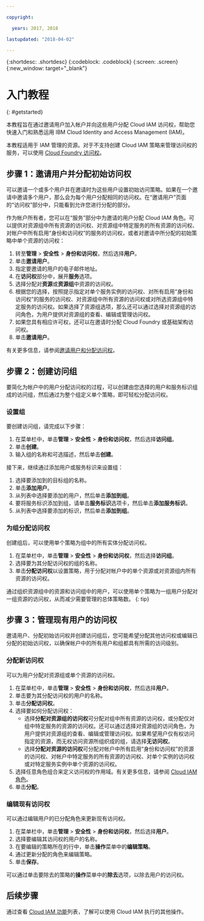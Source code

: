 ```yaml
---

copyright:

  years: 2017, 2018

lastupdated: "2018-04-02"

---
```


{:shortdesc: .shortdesc}
{:codeblock: .codeblock}
{:screen: .screen}
{:new_window: target="_blank"}

# 入门教程
{: #getstarted}

本教程旨在通过邀请用户加入帐户并向这些用户分配 Cloud IAM 访问权，帮助您快速入门和熟悉运用 IBM Cloud Identity and Access Management (IAM)。

本教程适用于 IAM 管理的资源。对于不支持创建 Cloud IAM 策略来管理访问权的服务，可以使用 [Cloud Foundry 访问权](/docs/iam/cfaccess.html#cfaccess)。


## 步骤 1：邀请用户并分配初始访问权

可以邀请一个或多个用户并在邀请时为这些用户设置初始访问策略。如果在一个邀请中邀请多个用户，那么会为每个用户分配相同的访问权。在“邀请用户”页面的“访问权”部分中，只能看到允许您进行分配的部分。

作为帐户所有者，您可以在“服务”部分中为邀请的用户分配 Cloud IAM 角色。可以提供对资源组中所有资源的访问权、对资源组中特定服务的所有资源的访问权、对帐户中所有启用“身份和访问权”的服务的访问权，或者对邀请中所分配的初始策略中单个资源的访问权：

1. 转至**管理** &gt; **安全性** &gt; **身份和访问权**，然后选择**用户**。
2. 单击**邀请用户**。
3. 指定要邀请的用户的电子邮件地址。
4. 在**访问权**部分中，展开**服务**选项。
5. 选择分配对**资源**或**资源组**中资源的访问权。
6. 根据您的选择，按照提示指定对单个服务实例的访问权、对所有启用“身份和访问权”的服务的访问权、对资源组中所有资源的访问权或对所选资源组中特定服务的访问权。如果选择了资源组选项，那么还可以通过选择对资源组的访问角色，为用户提供对资源组的查看、编辑或管理访问权。
7. 如果您具有相应许可权，还可以在邀请时分配 Cloud Foundry 或基础架构访问权。
8. 单击**邀请用户**。

有关更多信息，请参阅[邀请用户和分配访问权](/docs/iam/iamuserinv.html#iamuserinv)。

## 步骤 2：创建访问组

要简化为帐户中的用户分配访问权的过程，可以创建由您选择的用户和服务标识组成的访问组，然后通过为整个组定义单个策略，即可轻松分配访问权。

### 设置组

要创建访问组，请完成以下步骤：

1. 在菜单栏中，单击**管理** &gt; **安全性** &gt; **身份和访问权**，然后选择**访问组**。
2. 单击**创建**。
3. 输入组的名称和可选描述，然后单击**创建**。

接下来，继续通过添加用户或服务标识来设置组：

1. 选择要添加到的目标组的名称。
2. 单击**添加用户**。
3. 从列表中选择要添加的用户，然后单击**添加到组**。
4. 要将服务标识添加到组，请单击**服务标识**选项卡，然后单击**添加服务标识**。
5. 从列表中选择要添加的标识，然后单击**添加到组**。

### 为组分配访问权

创建组后，可以使用单个策略为组中的所有实体分配访问权。

1. 在菜单栏中，单击**管理** &gt; **安全性** &gt; **身份和访问权**，然后选择**访问组**。
2. 选择要为其分配访问权的组的名称。
3. 单击**分配访问权**以设置策略，用于分配对帐户中的单个资源或对资源组内所有资源的访问权。

通过组织资源组中的资源和访问组中的用户，可以使用单个策略为一组用户分配对一组资源的访问权，从而减少需要管理的总体策略数。
{: tip}


## 步骤 3：管理现有用户的访问权

邀请用户、分配初始访问权并创建访问组后，您可能希望分配其他访问权或编辑已分配的初始访问权，以确保帐户中的所有用户和组都具有所需的访问级别。

### 分配新访问权

可以为用户分配对资源组或单个资源的访问权。

1. 在菜单栏中，单击**管理** &gt; **安全性** &gt; **身份和访问权**，然后选择**用户**。
2. 单击要为其分配访问权的用户的名称。
3. 单击**分配访问权**。
4. 选择要如何分配访问权：
    * 选择**分配对资源组的访问权**可分配对组中所有资源的访问权，或分配仅对组中特定服务的资源的访问权。还可以通过选择对资源组的访问角色，为用户提供对资源组的查看、编辑或管理访问权。如果希望用户仅有权访问指定的资源，而无权访问资源所组织成的组，请选择**无访问权**。
    * 选择**分配对资源的访问权**可分配对帐户中所有启用“身份和访问权”的资源的访问权、对帐户中特定服务的所有资源的访问权、对单个实例的访问权或对特定服务实例中单个资源的访问权。
5. 选择任意角色组合来定义访问权的作用域。有关更多信息，请参阅 [Cloud IAM 角色](/docs/iam/users_roles.html#iamusermanrol)。
6. 单击**分配**。


### 编辑现有访问权

可以通过编辑用户的已分配角色来更新现有访问权。

1. 在菜单栏中，单击**管理** &gt; **安全性** &gt; **身份和访问权**，然后选择**用户**。
2. 选择要编辑其访问权的用户的名称。
3. 在要编辑的策略所在的行中，单击**操作**菜单中的**编辑策略**。
4. 通过更新分配的角色来编辑策略。
5. 单击**保存**。

可以通过单击要除去的策略的**操作**菜单中的**除去**选项，以除去用户的访问权。

## 后续步骤

通过查看 [Cloud IAM 功能](/docs/iam/index.html#features)列表，了解可以使用 Cloud IAM 执行的其他操作。
